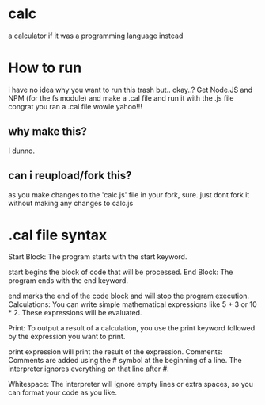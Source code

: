 # calc
a calculator if it was a programming language instead
# How to run
i have no idea why you want to run this trash but.. okay..?
Get Node.JS and NPM (for the fs module)
and make a .cal file and run it with the .js file
congrat you ran a .cal file wowie yahoo!!!

## why make this?
I dunno.
## can i reupload/fork this?
as you make changes to the 'calc.js' file in your fork, sure.
just dont fork it without making any changes to calc.js
# .cal file syntax
Start Block: The program starts with the start keyword.

start begins the block of code that will be processed.
End Block: The program ends with the end keyword.

end marks the end of the code block and will stop the program execution.
Calculations: You can write simple mathematical expressions like 5 + 3 or 10 * 2. These expressions will be evaluated.

Print: To output a result of a calculation, you use the print keyword followed by the expression you want to print.

print expression will print the result of the expression.
Comments: Comments are added using the # symbol at the beginning of a line. The interpreter ignores everything on that line after #.

Whitespace: The interpreter will ignore empty lines or extra spaces, so you can format your code as you like.
